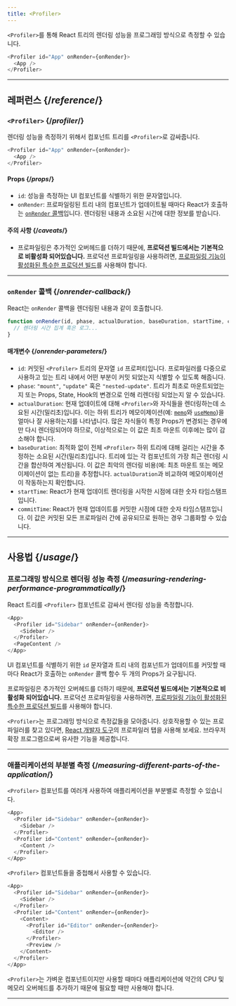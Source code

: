```yaml
---
title: <Profiler>
---
```


<Intro>

`<Profiler>`를 통해 React 트리의 렌더링 성능을 프로그래밍 방식으로 측정할 수 있습니다.

```js
<Profiler id="App" onRender={onRender}>
  <App />
</Profiler>
```

</Intro>

<InlineToc />

---

## 레퍼런스 {/*reference*/}

### `<Profiler>` {/*profiler*/}

렌더링 성능을 측정하기 위해서 컴포넌트 트리를 `<Profiler>`로 감싸줍니다.

```js
<Profiler id="App" onRender={onRender}>
  <App />
</Profiler>
```

#### Props {/*props*/}

* `id`: 성능을 측정하는 UI 컴포넌트를 식별하기 위한 문자열입니다.
* `onRender`: 프로파일링된 트리 내의 컴포넌트가 업데이트될 때마다 React가 호출하는 [`onRender` 콜백](#onrender-callback)입니다. 렌더링된 내용과 소요된 시간에 대한 정보를 받습니다.

#### 주의 사항 {/*caveats*/}

* 프로파일링은 추가적인 오버헤드를 더하기 때문에, **프로덕션 빌드에서는 기본적으로 비활성화 되어있습니다.** 프로덕션 프로파일링을 사용하려면, [프로파일링 기능이 활성화된 특수한 프로덕션 빌드](https://fb.me/react-profiling)를 사용해야 합니다.
---

### `onRender` 콜백 {/*onrender-callback*/}

React는 `onRender` 콜백을 렌더링된 내용과 같이 호출합니다.

```js
function onRender(id, phase, actualDuration, baseDuration, startTime, commitTime) {
  // 렌더링 시간 집계 혹은 로그...
}
```

#### 매개변수 {/*onrender-parameters*/}

* `id`: 커밋된 `<Profiler>` 트리의 문자열 `id` 프로퍼티입니다. 프로파일러를 다중으로 사용하고 있는 트리 내에서 어떤 부분이 커밋 되었는지 식별할 수 있도록 해줍니다.
* `phase`: `"mount"`, `"update"` 혹은 `"nested-update"`. 트리가 최초로 마운트되었는지 또는 Props, State, Hook의 변경으로 인해 리렌더링 되었는지 알 수 있습니다.
* `actualDuration`: 현재 업데이트에 대해 `<Profiler>`와 자식들을 렌더링하는데 소요된 시간(밀리초)입니다. 이는 하위 트리가 메모이제이션(예: [`memo`](/reference/react/memo)와 [`useMemo`](/reference/react/useMemo))을 얼마나 잘 사용하는지를 나타냅니다. 많은 자식들이 특정 Props가 변경되는 경우에만 다시 렌더링되어야 하므로, 이상적으로는 이 값은 최초 마운트 이후에는 많이 감소해야 합니다.
* `baseDuration`: 최적화 없이 전체 `<Profiler>` 하위 트리에 대해 걸리는 시간을 추정하는 소요된 시간(밀리초)입니다. 트리에 있는 각 컴포넌트의 가장 최근 렌더링 시간을 합산하여 계산됩니다. 이 값은 최악의 렌더링 비용(예: 최초 마운트 또는 메모이제이션이 없는 트리)을 추정합니다. `actualDuration`과 비교하여 메모이제이션이 작동하는지 확인합니다.
* `startTime`: React가 현재 업데이트 렌더링을 시작한 시점에 대한 숫자 타임스탬프입니다.
* `commitTime`: React가 현재 업데이트를 커밋한 시점에 대한 숫자 타임스탬프입니다. 이 값은 커밋된 모든 프로파일러 간에 공유되므로 원하는 경우 그룹화할 수 있습니다.

---

## 사용법 {/*usage*/}

### 프로그래밍 방식으로 렌더링 성능 측정 {/*measuring-rendering-performance-programmatically*/}

React 트리를 `<Profiler>` 컴포넌트로 감싸서 렌더링 성능을 측정합니다.

```js {2,4}
<App>
  <Profiler id="Sidebar" onRender={onRender}>
    <Sidebar />
  </Profiler>
  <PageContent />
</App>
```

UI 컴포넌트를 식별하기 위한 `id` 문자열과 트리 내의 컴포넌트가 업데이트를 커밋할 때마다 React가 호출하는 `onRender` 콜백 함수 두 개의 Props가 요구됩니다.

<Pitfall>

프로파일링은 추가적인 오버헤드를 더하기 때문에, **프로덕션 빌드에서는 기본적으로 비활성화 되어있습니다.** 프로덕션 프로파일링을 사용하려면, [프로파일링 기능이 활성화된 특수한 프로덕션 빌드](https://fb.me/react-profiling)를 사용해야 합니다.

</Pitfall>

<Note>

`<Profiler>`는 프로그래밍 방식으로 측정값들을 모아줍니다. 상호작용할 수 있는 프로파일러를 찾고 있다면, [React 개발자 도구](/learn/react-developer-tools)의 프로파일러 탭을 사용해 보세요. 브라우저 확장 프로그램으로써 유사한 기능을 제공합니다.

</Note>

---

### 애플리케이션의 부분별 측정 {/*measuring-different-parts-of-the-application*/}

`<Profiler>` 컴포넌트를 여러개 사용하여 애플리케이션을 부분별로 측정할 수 있습니다.

```js {5,7}
<App>
  <Profiler id="Sidebar" onRender={onRender}>
    <Sidebar />
  </Profiler>
  <Profiler id="Content" onRender={onRender}>
    <Content />
  </Profiler>
</App>
```

`<Profiler>` 컴포넌트들을 중첩해서 사용할 수 있습니다.

```js {5,7,9,12}
<App>
  <Profiler id="Sidebar" onRender={onRender}>
    <Sidebar />
  </Profiler>
  <Profiler id="Content" onRender={onRender}>
    <Content>
      <Profiler id="Editor" onRender={onRender}>
        <Editor />
      </Profiler>
      <Preview />
    </Content>
  </Profiler>
</App>
```

`<Profiler>`는 가벼운 컴포넌트이지만 사용할 때마다 애플리케이션에 약간의 CPU 및 메모리 오버헤드를 추가하기 때문에 필요할 때만 사용해야 합니다.

---

